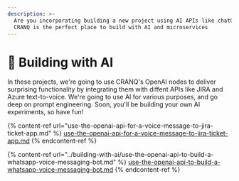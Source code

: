 ```yaml
---
description: >-
  Are you incorporating building a new project using AI APIs like chatGPT? 
  CRANQ is the perfect place to build with AI and microservices
---
```


# 💪 Building with AI

In these projects, we're going to use CRANQ's OpenAI nodes to deliver surprising functionality by integrating them with diffent APIs like JIRA and Azure text-to-voice.  We're going to use AI for various purposes, and go deep on prompt engineering.  Soon, you'll be building your own AI experiments, so have fun!&#x20;

{% content-ref url="use-the-openai-api-for-a-voice-message-to-jira-ticket-app.md" %}
[use-the-openai-api-for-a-voice-message-to-jira-ticket-app.md](use-the-openai-api-for-a-voice-message-to-jira-ticket-app.md)
{% endcontent-ref %}

{% content-ref url="../building-with-ai/use-the-openai-api-to-build-a-whatsapp-voice-messaging-bot.md" %}
[use-the-openai-api-to-build-a-whatsapp-voice-messaging-bot.md](../building-with-ai/use-the-openai-api-to-build-a-whatsapp-voice-messaging-bot.md)
{% endcontent-ref %}

